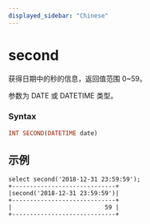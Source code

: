 ```yaml
---
displayed_sidebar: "Chinese"
---
```


# second



获得日期中的秒的信息，返回值范围 0~59。

参数为 DATE 或 DATETIME 类型。

### Syntax

```Haskell
INT SECOND(DATETIME date)
```

## 示例

```Plain Text
select second('2018-12-31 23:59:59');
+-----------------------------+
|second('2018-12-31 23:59:59')|
+-----------------------------+
|                          59 |
+-----------------------------+
```

